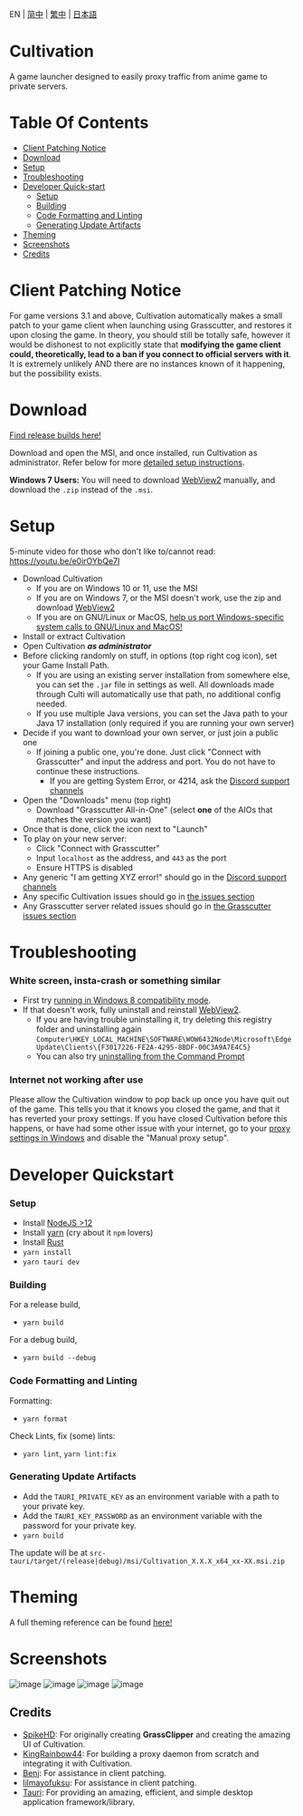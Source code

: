 EN | [简中](README_zh-CN.md) | [繁中](README_zh-TW.md) | [日本語](README_ja-JP.md)

# Cultivation

A game launcher designed to easily proxy traffic from anime game to private servers.

# Table Of Contents

- [Client Patching Notice](#client-patching-notice)
- [Download](#download)
- [Setup](#setup)
- [Troubleshooting](#troubleshooting)
- [Developer Quick-start](#developer-quickstart)
  - [Setup](#setup)
  - [Building](#building)
  - [Code Formatting and Linting](#code-formatting-and-linting)
  - [Generating Update Artifacts](#generating-update-artifacts)
- [Theming](#theming)
- [Screenshots](#screenshots)
- [Credits](#credits)

# Client Patching Notice

For game versions 3.1 and above, Cultivation automatically makes a small patch to your game client when launching using Grasscutter, and restores it upon closing the game. In theory, you should still be totally safe, however it would be dishonest to not explicitly state that **modifying the game client could, theoretically, lead to a ban if you connect to official servers with it**. It is extremely unlikely AND there are no instances known of it happening, but the possibility exists.

# Download

[Find release builds here!](/releases)

Download and open the MSI, and once installed, run Cultivation as administrator. Refer below for more [detailed setup instructions](#setup).

**Windows 7 Users:** You will need to download [WebView2](https://developer.microsoft.com/en-us/microsoft-edge/webview2/#download-section) manually, and download the `.zip` instead of the `.msi`.

# Setup

5-minute video for those who don't like to/cannot read: https://youtu.be/e0irOYbQe7I

- Download Cultivation
  - If you are on Windows 10 or 11, use the MSI
  - If you are on Windows 7, or the MSI doesn't work, use the zip and download [WebView2](https://developer.microsoft.com/en-us/microsoft-edge/webview2/)
  - If you are on GNU/Linux or MacOS, [help us port Windows-specific system calls to GNU/Linux and MacOS!](https://github.com/Grasscutters/Cultivation/issues/7)
- Install or extract Cultivation
- Open Cultivation **_as administrator_**
- Before clicking randomly on stuff, in options (top right cog icon), set your Game Install Path.
  - If you are using an existing server installation from somewhere else, you can set the `.jar` file in settings as well. All downloads made through Culti will automatically use that path, no additional config needed.
  - If you use multiple Java versions, you can set the Java path to your Java 17 installation (only required if you are running your own server)
- Decide if you want to download your own server, or just join a public one
  - If joining a public one, you're done. Just click "Connect with Grasscutter" and input the address and port. You do not have to continue these instructions.
    - If you are getting System Error, or 4214, ask the [Discord support channels](https://discord.gg/T5vZU6UyeG)
- Open the "Downloads" menu (top right)
  - Download "Grasscutter All-in-One" (select **one** of the AIOs that matches the version you want)
- Once that is done, click the icon next to "Launch"
- To play on your new server:
  - Click "Connect with Grasscutter"
  - Input `localhost` as the address, and `443` as the port
  - Ensure HTTPS is disabled
- Any generic "I am getting XYZ error!" should go in the [Discord support channels](https://discord.gg/T5vZU6UyeG)
- Any specific Cultivation issues should go in [the issues section](/issues)
- Any Grasscutter server related issues should go in [the Grasscutter issues section](https://github.com/Grasscutters/Grasscutter)

# Troubleshooting

### White screen, insta-crash or something similar

- First try [running in Windows 8 compatibility mode](https://www.lifewire.com/run-older-programs-with-windows-10-compatibility-mode-4587064).
- If that doesn't work, fully uninstall and reinstall [WebView2](https://developer.microsoft.com/en-us/microsoft-edge/webview2/#download-section).
  - If you are having trouble uninstalling it, try deleting this registry folder and uninstalling again `Computer\HKEY_LOCAL_MACHINE\SOFTWARE\WOW6432Node\Microsoft\EdgeUpdate\Clients\{F3017226-FE2A-4295-8BDF-00C3A9A7E4C5}`
  - You can also try [uninstalling from the Command Prompt](https://superuser.com/a/1743626)

### Internet not working after use

Please allow the Cultivation window to pop back up once you have quit out of the game. This tells you that it knows you closed the game, and that it has reverted your proxy settings. If you have closed Cultivation before this happens, or have had some other issue with your internet, go to your [proxy settings in Windows](https://techviral.net/check-proxy-server-settings-in-windows/) and disable the "Manual proxy setup".

# Developer Quickstart

### Setup

- Install [NodeJS >12](https://nodejs.org/en/)
- Install [yarn](https://classic.yarnpkg.com/lang/en/docs/install) (cry about it `npm` lovers)
- Install [Rust](https://www.rust-lang.org/tools/install)
- `yarn install`
- `yarn tauri dev`

### Building

For a release build,

- `yarn build`

For a debug build,

- `yarn build --debug`

### Code Formatting and Linting

Formatting:

- `yarn format`

Check Lints, fix (some) lints:

- `yarn lint`, `yarn lint:fix`

### Generating Update Artifacts

- Add the `TAURI_PRIVATE_KEY` as an environment variable with a path to your private key.
- Add the `TAURI_KEY_PASSWORD` as an environment variable with the password for your private key.
- `yarn build`

The update will be at `src-tauri/target/(release|debug)/msi/Cultivation_X.X.X_x64_xx-XX.msi.zip`

# Theming

A full theming reference can be found [here!](/THEMES.md)

# Screenshots

![image](https://user-images.githubusercontent.com/107363768/221495236-ca1e2f2e-0f85-4765-a5f3-8bdcea299612.png)
![image](https://user-images.githubusercontent.com/107363768/221495246-ea309640-f866-4f50-bda8-f9d916380f92.png)
![image](https://user-images.githubusercontent.com/107363768/221495249-5a1aac39-9e8a-4244-9642-72c2e7be8a69.png)
![image](https://user-images.githubusercontent.com/107363768/221495254-ffbfc24e-ef5d-4e72-9068-a02132381dcc.png)

## Credits

- [SpikeHD](https://github.com/SpikeHD): For originally creating **GrassClipper** and creating the amazing UI of Cultivation.
- [KingRainbow44](https://github.com/KingRainbow44): For building a proxy daemon from scratch and integrating it with Cultivation.
- [Benj](https://github.com/4Benj): For assistance in client patching.
- [lilmayofuksu](https://github.com/lilmayofuksu): For assistance in client patching.
- [Tauri](https://tauri.app): For providing an amazing, efficient, and simple desktop application framework/library.
